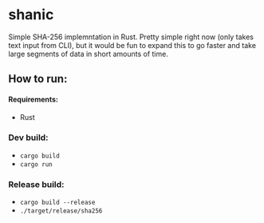 # shanic

Simple SHA-256 implemntation in Rust. 
Pretty simple right now (only takes text input from CLI), but it would be fun to expand this to go faster and take large segments of data in short amounts of time. 

## How to run:
#### Requirements:
- Rust

###  Dev build:
- ```cargo build```
- ```cargo run```

### Release build:
- ```cargo build --release```
- ```./target/release/sha256```

